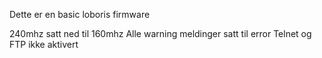 Dette er en basic loboris firmware

240mhz satt ned til 160mhz
Alle warning meldinger satt til error
Telnet og FTP ikke aktivert